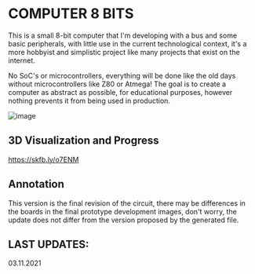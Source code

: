 **COMPUTER 8 BITS**
===============================

This is a small 8-bit computer that I'm developing with a bus and some basic peripherals, with little use in the current technological context, it's a more hobbyist and simplistic project like many projects that exist on the internet.

No SoC's or microcontrollers, everything will be done like the old days without microcontrollers like Z80 or Atmega! The goal is to create a computer as abstract as possible, for educational purposes, however nothing prevents it from being used in production.


![image](https://i.imgur.com/ElBRN8j.png)

3D Visualization and Progress
-------

https://skfb.ly/o7ENM

Annotation
-------

This version is the final revision of the circuit, there may be differences in the boards in the final prototype development images, don't worry, the update does not differ from the version proposed by the generated file.


LAST UPDATES:
-------

03.11.2021
